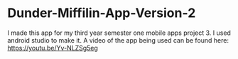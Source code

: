 # Dunder-Miffilin-App-Version-2
I made this app for my third year semester one mobile apps project 3. I used android studio to make it. A video of the app being used can be found here: https://youtu.be/Yv-NLZSg5eg
